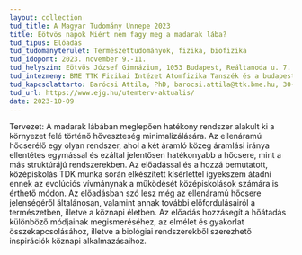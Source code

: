 ```yaml
---
layout: collection
tud_title: A Magyar Tudomány Ünnepe 2023
title: Eötvös napok Miért nem fagy meg a madarak lába?
tud_tipus: Előadás
tud_tudomanyterulet: Természettudományok, fizika, biofizika
tud_idopont: 2023. november 9.-11.
tud_helyszin: Eötvös József Gimnázium, 1053 Budapest, Reáltanoda u. 7.
tud_intezmeny: BME TTK Fizikai Intézet Atomfizika Tanszék és a budapesti Eötvös József Gimnázium 
tud_kapcsolattarto: Barócsi Attila, PhD, barocsi.attila@ttk.bme.hu, 30-8550-414
tud_url: https://www.ejg.hu/utemterv-aktualis/
date: 2023-10-09
---
```

Tervezet: A madarak lábában meglepően hatékony rendszer alakult ki a környezet felé történő hőveszteség minimalizálására. Az ellenáramú hőcserélő egy olyan rendszer, ahol a két áramló közeg áramlási iránya ellentétes egymással és ezáltal jelentősen hatékonyabb a hőcsere, mint a más struktúrájú rendszerekben. Az előadással és a hozzá bemutatott, középiskolás TDK munka során elkészített kísérlettel igyekszem átadni ennek az evolúciós vívmánynak a működését középiskolások számára is érthető módon. Az előadásban szó lesz még az ellenáramú hőcsere jelenségéről általánosan, valamint annak további előfordulásairól a természetben, illetve a köznapi életben. Az előadás hozzásegít a hőátadás különböző módjainak megismeréséhez, az elmélet és gyakorlat összekapcsolásához, illetve a biológiai rendszerekből szerezhető inspirációk köznapi alkalmazásaihoz.